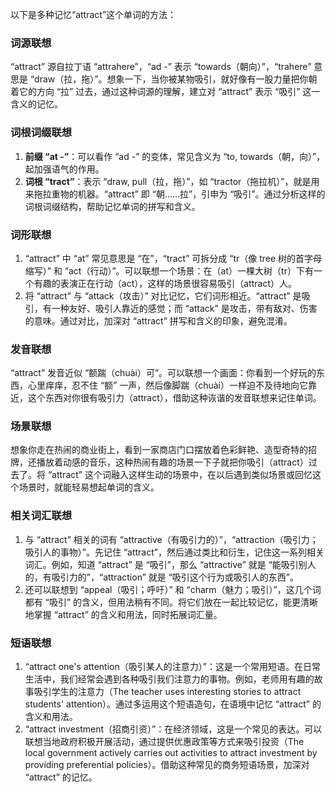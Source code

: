 以下是多种记忆“attract”这个单词的方法：

### 词源联想
“attract” 源自拉丁语 “attrahere”，“ad -” 表示 “towards（朝向）”，“trahere” 意思是 “draw（拉，拖）”。想象一下，当你被某物吸引，就好像有一股力量把你朝着它的方向 “拉” 过去，通过这种词源的理解，建立对 “attract” 表示 “吸引” 这一含义的记忆。

### 词根词缀联想
1. **前缀 “at -”**：可以看作 “ad -” 的变体，常见含义为 “to, towards（朝，向）”，起加强语气的作用。
2. **词根 “tract”**：表示 “draw, pull（拉，拖）”，如 “tractor（拖拉机）”，就是用来拖拉重物的机器。“attract” 即 “朝……拉”，引申为 “吸引”。通过分析这样的词根词缀结构，帮助记忆单词的拼写和含义。

### 词形联想
1. “attract” 中 “at” 常见意思是 “在”，“tract” 可拆分成 “tr（像 tree 树的首字母缩写）” 和 “act（行动）”。可以联想一个场景：在（at）一棵大树（tr）下有一个有趣的表演正在行动（act），这样的场景很容易吸引（attract）人。
2. 将 “attract” 与 “attack（攻击）” 对比记忆，它们词形相近。“attract” 是吸引，有一种友好、吸引人靠近的感觉；而 “attack” 是攻击，带有敌对、伤害的意味。通过对比，加深对 “attract” 拼写和含义的印象，避免混淆。

### 发音联想
“attract” 发音近似 “额踹（chuài）可”。可以联想一个画面：你看到一个好玩的东西，心里痒痒，忍不住 “额” 一声，然后像脚踹（chuài）一样迫不及待地向它靠近，这个东西对你很有吸引力（attract），借助这种诙谐的发音联想来记住单词。

### 场景联想
想象你走在热闹的商业街上，看到一家商店门口摆放着色彩鲜艳、造型奇特的招牌，还播放着动感的音乐，这种热闹有趣的场景一下子就把你吸引（attract）过去了。将 “attract” 这个词融入这样生动的场景中，在以后遇到类似场景或回忆这个场景时，就能轻易想起单词的含义。

### 相关词汇联想
1. 与 “attract” 相关的词有 “attractive（有吸引力的）”，“attraction（吸引力；吸引人的事物）”。先记住 “attract”，然后通过类比和衍生，记住这一系列相关词汇。例如，知道 “attract” 是 “吸引”，那么 “attractive” 就是 “能吸引别人的，有吸引力的”，“attraction” 就是 “吸引这个行为或吸引人的东西”。
2. 还可以联想到 “appeal（吸引；呼吁）” 和 “charm（魅力；吸引）”，这几个词都有 “吸引” 的含义，但用法稍有不同。将它们放在一起比较记忆，能更清晰地掌握 “attract” 的含义和用法，同时拓展词汇量。

### 短语联想
1. “attract one's attention（吸引某人的注意力）”：这是一个常用短语。在日常生活中，我们经常会遇到各种吸引我们注意力的事物。例如，老师用有趣的故事吸引学生的注意力（The teacher uses interesting stories to attract students' attention）。通过多运用这个短语造句，在语境中记忆 “attract” 的含义和用法。
2. “attract investment（招商引资）”：在经济领域，这是一个常见的表达。可以联想当地政府积极开展活动，通过提供优惠政策等方式来吸引投资（The local government actively carries out activities to attract investment by providing preferential policies）。借助这种常见的商务短语场景，加深对 “attract” 的记忆。 